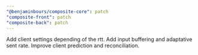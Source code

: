 ```yaml
---
"@benjaminbours/composite-core": patch
"composite-front": patch
"composite-back": patch
---
```


Add client settings depending of the rtt. Add input buffering and adaptative sent rate. Improve client prediction and reconciliation.
